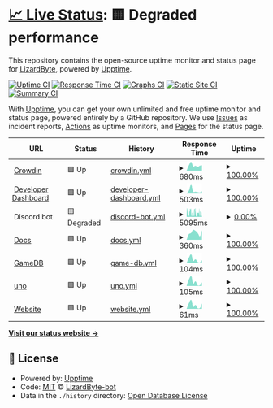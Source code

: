 # [📈 Live Status](https://status.lizardbyte.dev): <!--live status--> **🟨 Degraded performance**

This repository contains the open-source uptime monitor and status page for [LizardByte](https://app.lizardbyte.dev), powered by [Upptime](https://github.com/upptime/upptime).

[![Uptime CI](https://github.com/LizardByte-bot/upptime/workflows/Uptime%20CI/badge.svg)](https://github.com/LizardByte-bot/upptime/actions?query=workflow%3A%22Uptime+CI%22)
[![Response Time CI](https://github.com/LizardByte-bot/upptime/workflows/Response%20Time%20CI/badge.svg)](https://github.com/LizardByte-bot/upptime/actions?query=workflow%3A%22Response+Time+CI%22)
[![Graphs CI](https://github.com/LizardByte-bot/upptime/workflows/Graphs%20CI/badge.svg)](https://github.com/LizardByte-bot/upptime/actions?query=workflow%3A%22Graphs+CI%22)
[![Static Site CI](https://github.com/LizardByte-bot/upptime/workflows/Static%20Site%20CI/badge.svg)](https://github.com/LizardByte-bot/upptime/actions?query=workflow%3A%22Static+Site+CI%22)
[![Summary CI](https://github.com/LizardByte-bot/upptime/workflows/Summary%20CI/badge.svg)](https://github.com/LizardByte-bot/upptime/actions?query=workflow%3A%22Summary+CI%22)

With [Upptime](https://upptime.js.org), you can get your own unlimited and free uptime monitor and status page, powered entirely by a GitHub repository. We use [Issues](https://github.com/LizardByte-bot/upptime/issues) as incident reports, [Actions](https://github.com/LizardByte-bot/upptime/actions) as uptime monitors, and [Pages](https://status.lizardbyte.dev) for the status page.

<!--start: status pages-->
<!-- This summary is generated by Upptime (https://github.com/upptime/upptime) -->
<!-- Do not edit this manually, your changes will be overwritten -->
<!-- prettier-ignore -->
| URL | Status | History | Response Time | Uptime |
| --- | ------ | ------- | ------------- | ------ |
| <img alt="" src="https://icons.duckduckgo.com/ip3/translate.lizardbyte.dev.ico" height="13"> [Crowdin](https://translate.lizardbyte.dev) | 🟩 Up | [crowdin.yml](https://github.com/LizardByte-infrastructure/upptime/commits/HEAD/history/crowdin.yml) | <details><summary><img alt="Response time graph" src="./graphs/crowdin/response-time-week.png" height="20"> 680ms</summary><br><a href="https://status.lizardbyte.dev/history/crowdin"><img alt="Response time 487" src="https://img.shields.io/endpoint?url=https%3A%2F%2Fraw.githubusercontent.com%2FLizardByte-infrastructure%2Fupptime%2FHEAD%2Fapi%2Fcrowdin%2Fresponse-time.json"></a><br><a href="https://status.lizardbyte.dev/history/crowdin"><img alt="24-hour response time 900" src="https://img.shields.io/endpoint?url=https%3A%2F%2Fraw.githubusercontent.com%2FLizardByte-infrastructure%2Fupptime%2FHEAD%2Fapi%2Fcrowdin%2Fresponse-time-day.json"></a><br><a href="https://status.lizardbyte.dev/history/crowdin"><img alt="7-day response time 680" src="https://img.shields.io/endpoint?url=https%3A%2F%2Fraw.githubusercontent.com%2FLizardByte-infrastructure%2Fupptime%2FHEAD%2Fapi%2Fcrowdin%2Fresponse-time-week.json"></a><br><a href="https://status.lizardbyte.dev/history/crowdin"><img alt="30-day response time 655" src="https://img.shields.io/endpoint?url=https%3A%2F%2Fraw.githubusercontent.com%2FLizardByte-infrastructure%2Fupptime%2FHEAD%2Fapi%2Fcrowdin%2Fresponse-time-month.json"></a><br><a href="https://status.lizardbyte.dev/history/crowdin"><img alt="1-year response time 522" src="https://img.shields.io/endpoint?url=https%3A%2F%2Fraw.githubusercontent.com%2FLizardByte-infrastructure%2Fupptime%2FHEAD%2Fapi%2Fcrowdin%2Fresponse-time-year.json"></a></details> | <details><summary><a href="https://status.lizardbyte.dev/history/crowdin">100.00%</a></summary><a href="https://status.lizardbyte.dev/history/crowdin"><img alt="All-time uptime 99.97%" src="https://img.shields.io/endpoint?url=https%3A%2F%2Fraw.githubusercontent.com%2FLizardByte-infrastructure%2Fupptime%2FHEAD%2Fapi%2Fcrowdin%2Fuptime.json"></a><br><a href="https://status.lizardbyte.dev/history/crowdin"><img alt="24-hour uptime 100.00%" src="https://img.shields.io/endpoint?url=https%3A%2F%2Fraw.githubusercontent.com%2FLizardByte-infrastructure%2Fupptime%2FHEAD%2Fapi%2Fcrowdin%2Fuptime-day.json"></a><br><a href="https://status.lizardbyte.dev/history/crowdin"><img alt="7-day uptime 100.00%" src="https://img.shields.io/endpoint?url=https%3A%2F%2Fraw.githubusercontent.com%2FLizardByte-infrastructure%2Fupptime%2FHEAD%2Fapi%2Fcrowdin%2Fuptime-week.json"></a><br><a href="https://status.lizardbyte.dev/history/crowdin"><img alt="30-day uptime 100.00%" src="https://img.shields.io/endpoint?url=https%3A%2F%2Fraw.githubusercontent.com%2FLizardByte-infrastructure%2Fupptime%2FHEAD%2Fapi%2Fcrowdin%2Fuptime-month.json"></a><br><a href="https://status.lizardbyte.dev/history/crowdin"><img alt="1-year uptime 99.93%" src="https://img.shields.io/endpoint?url=https%3A%2F%2Fraw.githubusercontent.com%2FLizardByte-infrastructure%2Fupptime%2FHEAD%2Fapi%2Fcrowdin%2Fuptime-year.json"></a></details>
| <img alt="" src="https://icons.duckduckgo.com/ip3/app.lizardbyte.dev.ico" height="13"> [Developer Dashboard](https://app.lizardbyte.dev/dashboard) | 🟩 Up | [developer-dashboard.yml](https://github.com/LizardByte-infrastructure/upptime/commits/HEAD/history/developer-dashboard.yml) | <details><summary><img alt="Response time graph" src="./graphs/developer-dashboard/response-time-week.png" height="20"> 503ms</summary><br><a href="https://status.lizardbyte.dev/history/developer-dashboard"><img alt="Response time 420" src="https://img.shields.io/endpoint?url=https%3A%2F%2Fraw.githubusercontent.com%2FLizardByte-infrastructure%2Fupptime%2FHEAD%2Fapi%2Fdeveloper-dashboard%2Fresponse-time.json"></a><br><a href="https://status.lizardbyte.dev/history/developer-dashboard"><img alt="24-hour response time 586" src="https://img.shields.io/endpoint?url=https%3A%2F%2Fraw.githubusercontent.com%2FLizardByte-infrastructure%2Fupptime%2FHEAD%2Fapi%2Fdeveloper-dashboard%2Fresponse-time-day.json"></a><br><a href="https://status.lizardbyte.dev/history/developer-dashboard"><img alt="7-day response time 503" src="https://img.shields.io/endpoint?url=https%3A%2F%2Fraw.githubusercontent.com%2FLizardByte-infrastructure%2Fupptime%2FHEAD%2Fapi%2Fdeveloper-dashboard%2Fresponse-time-week.json"></a><br><a href="https://status.lizardbyte.dev/history/developer-dashboard"><img alt="30-day response time 521" src="https://img.shields.io/endpoint?url=https%3A%2F%2Fraw.githubusercontent.com%2FLizardByte-infrastructure%2Fupptime%2FHEAD%2Fapi%2Fdeveloper-dashboard%2Fresponse-time-month.json"></a><br><a href="https://status.lizardbyte.dev/history/developer-dashboard"><img alt="1-year response time 450" src="https://img.shields.io/endpoint?url=https%3A%2F%2Fraw.githubusercontent.com%2FLizardByte-infrastructure%2Fupptime%2FHEAD%2Fapi%2Fdeveloper-dashboard%2Fresponse-time-year.json"></a></details> | <details><summary><a href="https://status.lizardbyte.dev/history/developer-dashboard">100.00%</a></summary><a href="https://status.lizardbyte.dev/history/developer-dashboard"><img alt="All-time uptime 99.52%" src="https://img.shields.io/endpoint?url=https%3A%2F%2Fraw.githubusercontent.com%2FLizardByte-infrastructure%2Fupptime%2FHEAD%2Fapi%2Fdeveloper-dashboard%2Fuptime.json"></a><br><a href="https://status.lizardbyte.dev/history/developer-dashboard"><img alt="24-hour uptime 100.00%" src="https://img.shields.io/endpoint?url=https%3A%2F%2Fraw.githubusercontent.com%2FLizardByte-infrastructure%2Fupptime%2FHEAD%2Fapi%2Fdeveloper-dashboard%2Fuptime-day.json"></a><br><a href="https://status.lizardbyte.dev/history/developer-dashboard"><img alt="7-day uptime 100.00%" src="https://img.shields.io/endpoint?url=https%3A%2F%2Fraw.githubusercontent.com%2FLizardByte-infrastructure%2Fupptime%2FHEAD%2Fapi%2Fdeveloper-dashboard%2Fuptime-week.json"></a><br><a href="https://status.lizardbyte.dev/history/developer-dashboard"><img alt="30-day uptime 100.00%" src="https://img.shields.io/endpoint?url=https%3A%2F%2Fraw.githubusercontent.com%2FLizardByte-infrastructure%2Fupptime%2FHEAD%2Fapi%2Fdeveloper-dashboard%2Fuptime-month.json"></a><br><a href="https://status.lizardbyte.dev/history/developer-dashboard"><img alt="1-year uptime 99.45%" src="https://img.shields.io/endpoint?url=https%3A%2F%2Fraw.githubusercontent.com%2FLizardByte-infrastructure%2Fupptime%2FHEAD%2Fapi%2Fdeveloper-dashboard%2Fuptime-year.json"></a></details>
| <img alt="" src="https://cdn.prod.website-files.com/6257adef93867e50d84d30e2/6266bc493fb42d4e27bb8393_847541504914fd33810e70a0ea73177e.ico" height="13"> Discord bot | 🟨 Degraded | [discord-bot.yml](https://github.com/LizardByte-infrastructure/upptime/commits/HEAD/history/discord-bot.yml) | <details><summary><img alt="Response time graph" src="./graphs/discord-bot/response-time-week.png" height="20"> 5095ms</summary><br><a href="https://status.lizardbyte.dev/history/discord-bot"><img alt="Response time 4096" src="https://img.shields.io/endpoint?url=https%3A%2F%2Fraw.githubusercontent.com%2FLizardByte-infrastructure%2Fupptime%2FHEAD%2Fapi%2Fdiscord-bot%2Fresponse-time.json"></a><br><a href="https://status.lizardbyte.dev/history/discord-bot"><img alt="24-hour response time 4692" src="https://img.shields.io/endpoint?url=https%3A%2F%2Fraw.githubusercontent.com%2FLizardByte-infrastructure%2Fupptime%2FHEAD%2Fapi%2Fdiscord-bot%2Fresponse-time-day.json"></a><br><a href="https://status.lizardbyte.dev/history/discord-bot"><img alt="7-day response time 5095" src="https://img.shields.io/endpoint?url=https%3A%2F%2Fraw.githubusercontent.com%2FLizardByte-infrastructure%2Fupptime%2FHEAD%2Fapi%2Fdiscord-bot%2Fresponse-time-week.json"></a><br><a href="https://status.lizardbyte.dev/history/discord-bot"><img alt="30-day response time 4551" src="https://img.shields.io/endpoint?url=https%3A%2F%2Fraw.githubusercontent.com%2FLizardByte-infrastructure%2Fupptime%2FHEAD%2Fapi%2Fdiscord-bot%2Fresponse-time-month.json"></a><br><a href="https://status.lizardbyte.dev/history/discord-bot"><img alt="1-year response time 4096" src="https://img.shields.io/endpoint?url=https%3A%2F%2Fraw.githubusercontent.com%2FLizardByte-infrastructure%2Fupptime%2FHEAD%2Fapi%2Fdiscord-bot%2Fresponse-time-year.json"></a></details> | <details><summary><a href="https://status.lizardbyte.dev/history/discord-bot">0.00%</a></summary><a href="https://status.lizardbyte.dev/history/discord-bot"><img alt="All-time uptime 90.61%" src="https://img.shields.io/endpoint?url=https%3A%2F%2Fraw.githubusercontent.com%2FLizardByte-infrastructure%2Fupptime%2FHEAD%2Fapi%2Fdiscord-bot%2Fuptime.json"></a><br><a href="https://status.lizardbyte.dev/history/discord-bot"><img alt="24-hour uptime 0.00%" src="https://img.shields.io/endpoint?url=https%3A%2F%2Fraw.githubusercontent.com%2FLizardByte-infrastructure%2Fupptime%2FHEAD%2Fapi%2Fdiscord-bot%2Fuptime-day.json"></a><br><a href="https://status.lizardbyte.dev/history/discord-bot"><img alt="7-day uptime 0.00%" src="https://img.shields.io/endpoint?url=https%3A%2F%2Fraw.githubusercontent.com%2FLizardByte-infrastructure%2Fupptime%2FHEAD%2Fapi%2Fdiscord-bot%2Fuptime-week.json"></a><br><a href="https://status.lizardbyte.dev/history/discord-bot"><img alt="30-day uptime 37.08%" src="https://img.shields.io/endpoint?url=https%3A%2F%2Fraw.githubusercontent.com%2FLizardByte-infrastructure%2Fupptime%2FHEAD%2Fapi%2Fdiscord-bot%2Fuptime-month.json"></a><br><a href="https://status.lizardbyte.dev/history/discord-bot"><img alt="1-year uptime 90.61%" src="https://img.shields.io/endpoint?url=https%3A%2F%2Fraw.githubusercontent.com%2FLizardByte-infrastructure%2Fupptime%2FHEAD%2Fapi%2Fdiscord-bot%2Fuptime-year.json"></a></details>
| <img alt="" src="https://docs.readthedocs.io/favicon.ico" height="13"> [Docs](https://docs.lizardbyte.dev) | 🟩 Up | [docs.yml](https://github.com/LizardByte-infrastructure/upptime/commits/HEAD/history/docs.yml) | <details><summary><img alt="Response time graph" src="./graphs/docs/response-time-week.png" height="20"> 360ms</summary><br><a href="https://status.lizardbyte.dev/history/docs"><img alt="Response time 366" src="https://img.shields.io/endpoint?url=https%3A%2F%2Fraw.githubusercontent.com%2FLizardByte-infrastructure%2Fupptime%2FHEAD%2Fapi%2Fdocs%2Fresponse-time.json"></a><br><a href="https://status.lizardbyte.dev/history/docs"><img alt="24-hour response time 379" src="https://img.shields.io/endpoint?url=https%3A%2F%2Fraw.githubusercontent.com%2FLizardByte-infrastructure%2Fupptime%2FHEAD%2Fapi%2Fdocs%2Fresponse-time-day.json"></a><br><a href="https://status.lizardbyte.dev/history/docs"><img alt="7-day response time 360" src="https://img.shields.io/endpoint?url=https%3A%2F%2Fraw.githubusercontent.com%2FLizardByte-infrastructure%2Fupptime%2FHEAD%2Fapi%2Fdocs%2Fresponse-time-week.json"></a><br><a href="https://status.lizardbyte.dev/history/docs"><img alt="30-day response time 370" src="https://img.shields.io/endpoint?url=https%3A%2F%2Fraw.githubusercontent.com%2FLizardByte-infrastructure%2Fupptime%2FHEAD%2Fapi%2Fdocs%2Fresponse-time-month.json"></a><br><a href="https://status.lizardbyte.dev/history/docs"><img alt="1-year response time 331" src="https://img.shields.io/endpoint?url=https%3A%2F%2Fraw.githubusercontent.com%2FLizardByte-infrastructure%2Fupptime%2FHEAD%2Fapi%2Fdocs%2Fresponse-time-year.json"></a></details> | <details><summary><a href="https://status.lizardbyte.dev/history/docs">100.00%</a></summary><a href="https://status.lizardbyte.dev/history/docs"><img alt="All-time uptime 99.99%" src="https://img.shields.io/endpoint?url=https%3A%2F%2Fraw.githubusercontent.com%2FLizardByte-infrastructure%2Fupptime%2FHEAD%2Fapi%2Fdocs%2Fuptime.json"></a><br><a href="https://status.lizardbyte.dev/history/docs"><img alt="24-hour uptime 100.00%" src="https://img.shields.io/endpoint?url=https%3A%2F%2Fraw.githubusercontent.com%2FLizardByte-infrastructure%2Fupptime%2FHEAD%2Fapi%2Fdocs%2Fuptime-day.json"></a><br><a href="https://status.lizardbyte.dev/history/docs"><img alt="7-day uptime 100.00%" src="https://img.shields.io/endpoint?url=https%3A%2F%2Fraw.githubusercontent.com%2FLizardByte-infrastructure%2Fupptime%2FHEAD%2Fapi%2Fdocs%2Fuptime-week.json"></a><br><a href="https://status.lizardbyte.dev/history/docs"><img alt="30-day uptime 100.00%" src="https://img.shields.io/endpoint?url=https%3A%2F%2Fraw.githubusercontent.com%2FLizardByte-infrastructure%2Fupptime%2FHEAD%2Fapi%2Fdocs%2Fuptime-month.json"></a><br><a href="https://status.lizardbyte.dev/history/docs"><img alt="1-year uptime 100.00%" src="https://img.shields.io/endpoint?url=https%3A%2F%2Fraw.githubusercontent.com%2FLizardByte-infrastructure%2Fupptime%2FHEAD%2Fapi%2Fdocs%2Fuptime-year.json"></a></details>
| <img alt="" src="https://icons.duckduckgo.com/ip3/app.lizardbyte.dev.ico" height="13"> [GameDB](https://app.lizardbyte.dev/GameDB) | 🟩 Up | [game-db.yml](https://github.com/LizardByte-infrastructure/upptime/commits/HEAD/history/game-db.yml) | <details><summary><img alt="Response time graph" src="./graphs/game-db/response-time-week.png" height="20"> 104ms</summary><br><a href="https://status.lizardbyte.dev/history/game-db"><img alt="Response time 133" src="https://img.shields.io/endpoint?url=https%3A%2F%2Fraw.githubusercontent.com%2FLizardByte-infrastructure%2Fupptime%2FHEAD%2Fapi%2Fgame-db%2Fresponse-time.json"></a><br><a href="https://status.lizardbyte.dev/history/game-db"><img alt="24-hour response time 202" src="https://img.shields.io/endpoint?url=https%3A%2F%2Fraw.githubusercontent.com%2FLizardByte-infrastructure%2Fupptime%2FHEAD%2Fapi%2Fgame-db%2Fresponse-time-day.json"></a><br><a href="https://status.lizardbyte.dev/history/game-db"><img alt="7-day response time 104" src="https://img.shields.io/endpoint?url=https%3A%2F%2Fraw.githubusercontent.com%2FLizardByte-infrastructure%2Fupptime%2FHEAD%2Fapi%2Fgame-db%2Fresponse-time-week.json"></a><br><a href="https://status.lizardbyte.dev/history/game-db"><img alt="30-day response time 104" src="https://img.shields.io/endpoint?url=https%3A%2F%2Fraw.githubusercontent.com%2FLizardByte-infrastructure%2Fupptime%2FHEAD%2Fapi%2Fgame-db%2Fresponse-time-month.json"></a><br><a href="https://status.lizardbyte.dev/history/game-db"><img alt="1-year response time 118" src="https://img.shields.io/endpoint?url=https%3A%2F%2Fraw.githubusercontent.com%2FLizardByte-infrastructure%2Fupptime%2FHEAD%2Fapi%2Fgame-db%2Fresponse-time-year.json"></a></details> | <details><summary><a href="https://status.lizardbyte.dev/history/game-db">100.00%</a></summary><a href="https://status.lizardbyte.dev/history/game-db"><img alt="All-time uptime 100.00%" src="https://img.shields.io/endpoint?url=https%3A%2F%2Fraw.githubusercontent.com%2FLizardByte-infrastructure%2Fupptime%2FHEAD%2Fapi%2Fgame-db%2Fuptime.json"></a><br><a href="https://status.lizardbyte.dev/history/game-db"><img alt="24-hour uptime 100.00%" src="https://img.shields.io/endpoint?url=https%3A%2F%2Fraw.githubusercontent.com%2FLizardByte-infrastructure%2Fupptime%2FHEAD%2Fapi%2Fgame-db%2Fuptime-day.json"></a><br><a href="https://status.lizardbyte.dev/history/game-db"><img alt="7-day uptime 100.00%" src="https://img.shields.io/endpoint?url=https%3A%2F%2Fraw.githubusercontent.com%2FLizardByte-infrastructure%2Fupptime%2FHEAD%2Fapi%2Fgame-db%2Fuptime-week.json"></a><br><a href="https://status.lizardbyte.dev/history/game-db"><img alt="30-day uptime 100.00%" src="https://img.shields.io/endpoint?url=https%3A%2F%2Fraw.githubusercontent.com%2FLizardByte-infrastructure%2Fupptime%2FHEAD%2Fapi%2Fgame-db%2Fuptime-month.json"></a><br><a href="https://status.lizardbyte.dev/history/game-db"><img alt="1-year uptime 100.00%" src="https://img.shields.io/endpoint?url=https%3A%2F%2Fraw.githubusercontent.com%2FLizardByte-infrastructure%2Fupptime%2FHEAD%2Fapi%2Fgame-db%2Fuptime-year.json"></a></details>
| <img alt="" src="https://icons.duckduckgo.com/ip3/app.lizardbyte.dev.ico" height="13"> [uno](https://app.lizardbyte.dev/uno) | 🟩 Up | [uno.yml](https://github.com/LizardByte-infrastructure/upptime/commits/HEAD/history/uno.yml) | <details><summary><img alt="Response time graph" src="./graphs/uno/response-time-week.png" height="20"> 105ms</summary><br><a href="https://status.lizardbyte.dev/history/uno"><img alt="Response time 79" src="https://img.shields.io/endpoint?url=https%3A%2F%2Fraw.githubusercontent.com%2FLizardByte-infrastructure%2Fupptime%2FHEAD%2Fapi%2Funo%2Fresponse-time.json"></a><br><a href="https://status.lizardbyte.dev/history/uno"><img alt="24-hour response time 209" src="https://img.shields.io/endpoint?url=https%3A%2F%2Fraw.githubusercontent.com%2FLizardByte-infrastructure%2Fupptime%2FHEAD%2Fapi%2Funo%2Fresponse-time-day.json"></a><br><a href="https://status.lizardbyte.dev/history/uno"><img alt="7-day response time 105" src="https://img.shields.io/endpoint?url=https%3A%2F%2Fraw.githubusercontent.com%2FLizardByte-infrastructure%2Fupptime%2FHEAD%2Fapi%2Funo%2Fresponse-time-week.json"></a><br><a href="https://status.lizardbyte.dev/history/uno"><img alt="30-day response time 98" src="https://img.shields.io/endpoint?url=https%3A%2F%2Fraw.githubusercontent.com%2FLizardByte-infrastructure%2Fupptime%2FHEAD%2Fapi%2Funo%2Fresponse-time-month.json"></a><br><a href="https://status.lizardbyte.dev/history/uno"><img alt="1-year response time 80" src="https://img.shields.io/endpoint?url=https%3A%2F%2Fraw.githubusercontent.com%2FLizardByte-infrastructure%2Fupptime%2FHEAD%2Fapi%2Funo%2Fresponse-time-year.json"></a></details> | <details><summary><a href="https://status.lizardbyte.dev/history/uno">100.00%</a></summary><a href="https://status.lizardbyte.dev/history/uno"><img alt="All-time uptime 100.00%" src="https://img.shields.io/endpoint?url=https%3A%2F%2Fraw.githubusercontent.com%2FLizardByte-infrastructure%2Fupptime%2FHEAD%2Fapi%2Funo%2Fuptime.json"></a><br><a href="https://status.lizardbyte.dev/history/uno"><img alt="24-hour uptime 100.00%" src="https://img.shields.io/endpoint?url=https%3A%2F%2Fraw.githubusercontent.com%2FLizardByte-infrastructure%2Fupptime%2FHEAD%2Fapi%2Funo%2Fuptime-day.json"></a><br><a href="https://status.lizardbyte.dev/history/uno"><img alt="7-day uptime 100.00%" src="https://img.shields.io/endpoint?url=https%3A%2F%2Fraw.githubusercontent.com%2FLizardByte-infrastructure%2Fupptime%2FHEAD%2Fapi%2Funo%2Fuptime-week.json"></a><br><a href="https://status.lizardbyte.dev/history/uno"><img alt="30-day uptime 100.00%" src="https://img.shields.io/endpoint?url=https%3A%2F%2Fraw.githubusercontent.com%2FLizardByte-infrastructure%2Fupptime%2FHEAD%2Fapi%2Funo%2Fuptime-month.json"></a><br><a href="https://status.lizardbyte.dev/history/uno"><img alt="1-year uptime 100.00%" src="https://img.shields.io/endpoint?url=https%3A%2F%2Fraw.githubusercontent.com%2FLizardByte-infrastructure%2Fupptime%2FHEAD%2Fapi%2Funo%2Fuptime-year.json"></a></details>
| <img alt="" src="https://icons.duckduckgo.com/ip3/app.lizardbyte.dev.ico" height="13"> [Website](https://app.lizardbyte.dev) | 🟩 Up | [website.yml](https://github.com/LizardByte-infrastructure/upptime/commits/HEAD/history/website.yml) | <details><summary><img alt="Response time graph" src="./graphs/website/response-time-week.png" height="20"> 61ms</summary><br><a href="https://status.lizardbyte.dev/history/website"><img alt="Response time 97" src="https://img.shields.io/endpoint?url=https%3A%2F%2Fraw.githubusercontent.com%2FLizardByte-infrastructure%2Fupptime%2FHEAD%2Fapi%2Fwebsite%2Fresponse-time.json"></a><br><a href="https://status.lizardbyte.dev/history/website"><img alt="24-hour response time 102" src="https://img.shields.io/endpoint?url=https%3A%2F%2Fraw.githubusercontent.com%2FLizardByte-infrastructure%2Fupptime%2FHEAD%2Fapi%2Fwebsite%2Fresponse-time-day.json"></a><br><a href="https://status.lizardbyte.dev/history/website"><img alt="7-day response time 61" src="https://img.shields.io/endpoint?url=https%3A%2F%2Fraw.githubusercontent.com%2FLizardByte-infrastructure%2Fupptime%2FHEAD%2Fapi%2Fwebsite%2Fresponse-time-week.json"></a><br><a href="https://status.lizardbyte.dev/history/website"><img alt="30-day response time 57" src="https://img.shields.io/endpoint?url=https%3A%2F%2Fraw.githubusercontent.com%2FLizardByte-infrastructure%2Fupptime%2FHEAD%2Fapi%2Fwebsite%2Fresponse-time-month.json"></a><br><a href="https://status.lizardbyte.dev/history/website"><img alt="1-year response time 69" src="https://img.shields.io/endpoint?url=https%3A%2F%2Fraw.githubusercontent.com%2FLizardByte-infrastructure%2Fupptime%2FHEAD%2Fapi%2Fwebsite%2Fresponse-time-year.json"></a></details> | <details><summary><a href="https://status.lizardbyte.dev/history/website">100.00%</a></summary><a href="https://status.lizardbyte.dev/history/website"><img alt="All-time uptime 100.00%" src="https://img.shields.io/endpoint?url=https%3A%2F%2Fraw.githubusercontent.com%2FLizardByte-infrastructure%2Fupptime%2FHEAD%2Fapi%2Fwebsite%2Fuptime.json"></a><br><a href="https://status.lizardbyte.dev/history/website"><img alt="24-hour uptime 100.00%" src="https://img.shields.io/endpoint?url=https%3A%2F%2Fraw.githubusercontent.com%2FLizardByte-infrastructure%2Fupptime%2FHEAD%2Fapi%2Fwebsite%2Fuptime-day.json"></a><br><a href="https://status.lizardbyte.dev/history/website"><img alt="7-day uptime 100.00%" src="https://img.shields.io/endpoint?url=https%3A%2F%2Fraw.githubusercontent.com%2FLizardByte-infrastructure%2Fupptime%2FHEAD%2Fapi%2Fwebsite%2Fuptime-week.json"></a><br><a href="https://status.lizardbyte.dev/history/website"><img alt="30-day uptime 100.00%" src="https://img.shields.io/endpoint?url=https%3A%2F%2Fraw.githubusercontent.com%2FLizardByte-infrastructure%2Fupptime%2FHEAD%2Fapi%2Fwebsite%2Fuptime-month.json"></a><br><a href="https://status.lizardbyte.dev/history/website"><img alt="1-year uptime 100.00%" src="https://img.shields.io/endpoint?url=https%3A%2F%2Fraw.githubusercontent.com%2FLizardByte-infrastructure%2Fupptime%2FHEAD%2Fapi%2Fwebsite%2Fuptime-year.json"></a></details>

<!--end: status pages-->

[**Visit our status website →**](https://status.lizardbyte.dev)

## 📄 License

- Powered by: [Upptime](https://github.com/upptime/upptime)
- Code: [MIT](./LICENSE) © [LizardByte-bot](https://app.lizardbyte.dev)
- Data in the `./history` directory: [Open Database License](https://opendatacommons.org/licenses/odbl/1-0/)
